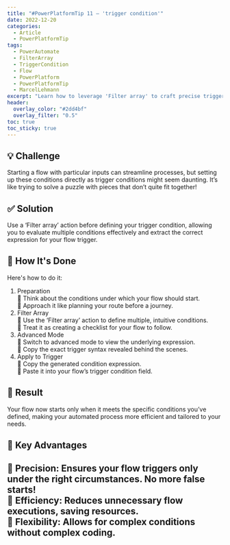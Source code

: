 ```yaml
---
title: "#PowerPlatformTip 11 – 'trigger condition'"
date: 2022-12-20
categories:
  - Article
  - PowerPlatformTip
tags:
  - PowerAutomate
  - FilterArray
  - TriggerCondition
  - Flow
  - PowerPlatform
  - PowerPlatformTip
  - MarcelLehmann
excerpt: "Learn how to leverage 'Filter array' to craft precise trigger conditions in Power Automate, streamlining your flow triggers and improving efficiency."
header:
  overlay_color: "#2dd4bf"
  overlay_filter: "0.5"
toc: true
toc_sticky: true
---
```


## 💡 Challenge  
Starting a flow with particular inputs can streamline processes, but setting up these conditions directly as trigger conditions might seem daunting. It’s like trying to solve a puzzle with pieces that don’t quite fit together!

## ✅ Solution  
Use a ‘Filter array’ action before defining your trigger condition, allowing you to evaluate multiple conditions effectively and extract the correct expression for your flow trigger.

## 🔧 How It's Done  
Here's how to do it:  
1. Preparation  
   🔸 Think about the conditions under which your flow should start.  
   🔸 Approach it like planning your route before a journey.  
2. Filter Array  
   🔸 Use the ‘Filter array’ action to define multiple, intuitive conditions.  
   🔸 Treat it as creating a checklist for your flow to follow.  
3. Advanced Mode  
   🔸 Switch to advanced mode to view the underlying expression.  
   🔸 Copy the exact trigger syntax revealed behind the scenes.  
4. Apply to Trigger  
   🔸 Copy the generated condition expression.  
   🔸 Paste it into your flow’s trigger condition field.  

## 🎉 Result  
Your flow now starts only when it meets the specific conditions you’ve defined, making your automated process more efficient and tailored to your needs.

## 🌟 Key Advantages  
🔸 Precision: Ensures your flow triggers only under the right circumstances. No more false starts!  
🔸 Efficiency: Reduces unnecessary flow executions, saving resources.  
🔸 Flexibility: Allows for complex conditions without complex coding.
---